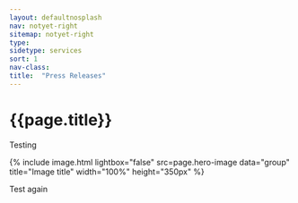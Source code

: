 ```yaml
---
layout: defaultnosplash
nav: notyet-right
sitemap: notyet-right
type: 
sidetype: services
sort: 1
nav-class: 
title:  "Press Releases"
---
```

# {{page.title}}

Testing

{% include image.html lightbox="false" src=page.hero-image data="group" title="Image title" width="100%" height="350px" %}

Test again
